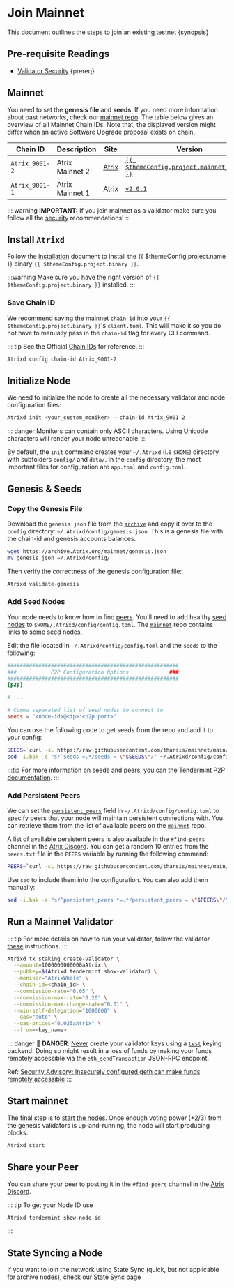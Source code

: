 <!--
order: 3
-->

# Join Mainnet

This document outlines the steps to join an existing testnet {synopsis}

## Pre-requisite Readings

- [Validator Security](./security/security.md) {prereq}

## Mainnet

You need to set the **genesis file** and **seeds**. If you need more information about past networks, check our [mainnet repo](https://github.com/Atrix/mainnet). The table below gives an overview of all Mainnet Chain IDs. Note that, the displayed version might differ when an active Software Upgrade proposal exists on chain.

| Chain ID       | Description     | Site                                                               | Version                                                      | Status  |
| -------------- | --------------- | ------------------------------------------------------------------ | ------------------------------------------------------------ | ------- |
| `Atrix_9001-2` | Atrix Mainnet 2 | [Atrix](https://github.com/Atrix/mainnet/tree/main/Atrix_9001-2) | [`{{ $themeConfig.project.mainnet_version }}`](https://github.com/Atrix/Atrix/releases) | `Live`  |
| `Atrix_9001-1` | Atrix Mainnet 1 | [Atrix](https://github.com/Atrix/mainnet/tree/main/Atrix_9001-1) | [`v2.0.1`](https://github.com/Atrix/Atrix/releases/v2.0.1) | `Stale` |

::: warning
**IMPORTANT:** If you join mainnet as a validator make sure you follow all the [security](./security/security.md) recommendations!
:::

## Install `Atrixd`

Follow the [installation](./quickstart/installation.md) document to install the {{ $themeConfig.project.name }} binary `{{ $themeConfig.project.binary }}`.

:::warning
Make sure you have the right version of `{{ $themeConfig.project.binary }}` installed.
:::

### Save Chain ID

We recommend saving the mainnet `chain-id` into your `{{ $themeConfig.project.binary }}`'s `client.toml`. This will make it so you do not have to manually pass in the `chain-id` flag for every CLI command.

::: tip
See the Official [Chain IDs](./../users/technical_concepts/chain_id.md#official-chain-ids) for reference.
:::

```bash
Atrixd config chain-id Atrix_9001-2
```

## Initialize Node

We need to initialize the node to create all the necessary validator and node configuration files:

```bash
Atrixd init <your_custom_moniker> --chain-id Atrix_9001-2
```

::: danger
Monikers can contain only ASCII characters. Using Unicode characters will render your node unreachable.
:::

By default, the `init` command creates your `~/.Atrixd` (i.e `$HOME`) directory with subfolders `config/` and `data/`.
In the `config` directory, the most important files for configuration are `app.toml` and `config.toml`.

## Genesis & Seeds

### Copy the Genesis File

Download the `genesis.json` file from the [`archive`](https://archive.Atrix.org/mainnet/genesis.json) and copy it over to the `config` directory: `~/.Atrixd/config/genesis.json`. This is a genesis file with the chain-id and genesis accounts balances.

```bash
wget https://archive.Atrix.org/mainnet/genesis.json
mv genesis.json ~/.Atrixd/config/
```

Then verify the correctness of the genesis configuration file:

```bash
Atrixd validate-genesis
```

### Add Seed Nodes

Your node needs to know how to find [peers](https://docs.tendermint.com/v0.34/tendermint-core/using-tendermint.html#peers). You'll need to add healthy [seed nodes](https://docs.tendermint.com/v0.34/tendermint-core/using-tendermint.html#seed) to `$HOME/.Atrixd/config/config.toml`. The [`mainnet`](https://github.com/Atrix/mainnet) repo contains links to some seed nodes.

Edit the file located in `~/.Atrixd/config/config.toml` and the `seeds` to the following:

```toml
#######################################################
###           P2P Configuration Options             ###
#######################################################
[p2p]

# ...

# Comma separated list of seed nodes to connect to
seeds = "<node-id>@<ip>:<p2p port>"
```

You can use the following code to get seeds from the repo and add it to your config:

```bash
SEEDS=`curl -sL https://raw.githubusercontent.com/tharsis/mainnet/main/Atrix_9001-2/seeds.txt | awk '{print $1}' | paste -s -d, -`
sed -i.bak -e "s/^seeds =.*/seeds = \"$SEEDS\"/" ~/.Atrixd/config/config.toml
```

:::tip
For more information on seeds and peers, you can the Tendermint [P2P documentation](https://docs.tendermint.com/master/spec/p2p/peer.html).
:::

### Add Persistent Peers

We can set the [`persistent_peers`](https://docs.tendermint.com/v0.34/tendermint-core/using-tendermint.html#persistent-peer) field in `~/.Atrixd/config/config.toml` to specify peers that your node will maintain persistent connections with. You can retrieve them from the list of
available peers on the [`mainnet`](https://github.com/Atrix/mainnet) repo.

A list of available persistent peers is also available in the `#find-peers` channel in the [Atrix Discord](https://discord.gg/Atrix). You can get a random 10 entries from the `peers.txt` file in the `PEERS` variable by running the following command:

```bash
PEERS=`curl -sL https://raw.githubusercontent.com/tharsis/mainnet/main/Atrix_9001-2/peers.txt | sort -R | head -n 10 | awk '{print $1}' | paste -s -d, -`
```

Use `sed` to include them into the configuration. You can also add them manually:

```bash
sed -i.bak -e "s/^persistent_peers *=.*/persistent_peers = \"$PEERS\"/" ~/.Atrixd/config/config.toml
```

## Run a Mainnet Validator

::: tip
For more details on how to run your validator, follow the validator [these](./setup/run_validator.md) instructions.
:::

```bash
Atrixd tx staking create-validator \
  --amount=1000000000000aAtrix \
  --pubkey=$(Atrixd tendermint show-validator) \
  --moniker="AtrixWhale" \
  --chain-id=<chain_id> \
  --commission-rate="0.05" \
  --commission-max-rate="0.20" \
  --commission-max-change-rate="0.01" \
  --min-self-delegation="1000000" \
  --gas="auto" \
  --gas-prices="0.025aAtrix" \
  --from=<key_name>
```

::: danger
🚨 **DANGER**: <u>Never</u> create your validator keys using a [`test`](./../users/keys/keyring.md#testing) keying backend. Doing so might result in a loss of funds by making your funds remotely accessible via the `eth_sendTransaction` JSON-RPC endpoint.

Ref: [Security Advisory: Insecurely configured geth can make funds remotely accessible](https://blog.ethereum.org/2015/08/29/security-alert-insecurely-configured-geth-can-make-funds-remotely-accessible/)
:::

## Start mainnet

The final step is to [start the nodes](./quickstart/run_node.md#start-node). Once enough voting power (+2/3) from the genesis validators is up-and-running, the node will start producing blocks.

```bash
Atrixd start
```

## Share your Peer

You can share your peer to posting it in the `#find-peers` channel in the [Atrix Discord](https://discord.gg/Atrix).

::: tip
To get your Node ID use

```bash
Atrixd tendermint show-node-id
```

:::

## State Syncing a Node

If you want to join the network using State Sync (quick, but not applicable for archive nodes), check our [State Sync](https://docs.Atrix.org/validators/setup/statesync.html) page
